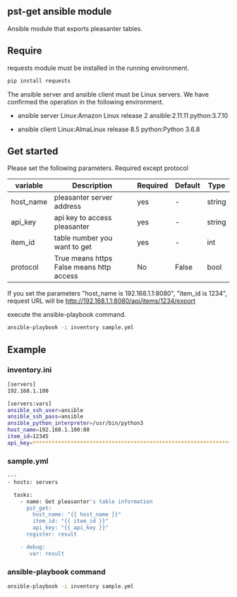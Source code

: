 ## pst-get ansible module
Ansible module that exports pleasanter tables.


## Require
requests module must be installed in the running environment.
```sh
pip install requests
```
The ansible server and ansible client must be Linux servers.
We have confirmed the operation in the following environment.

* ansible server
Linux:Amazon Linux release 2
ansible:2.11.11
python:3.7.10

* ansible client
Linux:AlmaLinux release 8.5
python:Python 3.6.8

## Get started
Please set the following parameters.
Required except protocol

| variable | Description | Required | Default | Type |
| ------ | ------ | ------ | ------ | ------ |
| host_name | pleasanter server address |yes| - | string |
| api_key | api key to access pleasanter  | yes | - | string |
| item_id | table number you want to get | yes | - | int |
| protocol | True means https False means http access | No | False | bool |

If you set the parameters "host_name is 192.168.1.1:8080", "item_id is 1234",
request URL will be http://192.168.1.1:8080/api/items/1234/export


execute the ansible-playbook command.
```sh
ansible-playbook -i inventory sample.yml
```

## Example

### inventory.ini
```sh
[servers]
192.168.1.100

[servers:vars]
ansible_ssh_user=ansible
ansible_ssh_pass=ansible
ansible_python_interpreter=/usr/bin/python3
host_name=192.168.1.100:80
item_id=12345
api_key=*********************************************************************************
```
### sample.yml
```sh
---
- hosts: servers

  tasks:
    - name: Get pleasanter's table information
      pst_get:
        host_name: "{{ host_name }}"
        item_id: "{{ item_id }}"
        api_key: "{{ api_key }}"
      register: result

    - debug:
       var: result
```

### ansible-playbook command
```sh
ansible-playbook -i inventory sample.yml
```